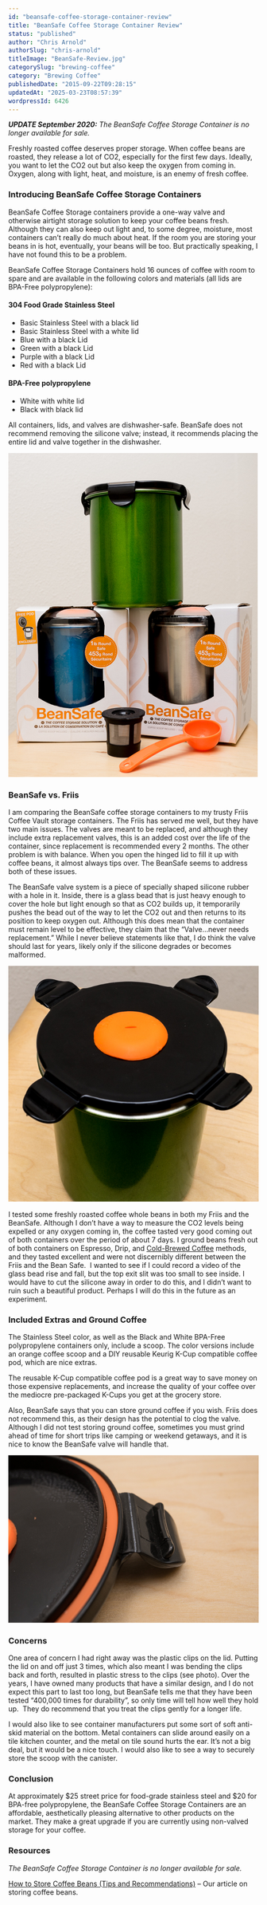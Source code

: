 ```yaml
---
id: "beansafe-coffee-storage-container-review"
title: "BeanSafe Coffee Storage Container Review"
status: "published"
author: "Chris Arnold"
authorSlug: "chris-arnold"
titleImage: "BeanSafe-Review.jpg"
categorySlug: "brewing-coffee"
category: "Brewing Coffee"
publishedDate: "2015-09-22T09:28:15"
updatedAt: "2025-03-23T08:57:39"
wordpressId: 6426
---
```


***UPDATE September 2020:** The BeanSafe Coffee Storage Container is no longer available for sale.*

Freshly roasted coffee deserves proper storage. When coffee beans are roasted, they release a lot of CO2, especially for the first few days. Ideally, you want to let the CO2 out but also keep the oxygen from coming in. Oxygen, along with light, heat, and moisture, is an enemy of fresh coffee.

### Introducing BeanSafe Coffee Storage Containers

BeanSafe Coffee Storage containers provide a one-way valve and otherwise airtight storage solution to keep your coffee beans fresh. Although they can also keep out light and, to some degree, moisture, most containers can’t really do much about heat. If the room you are storing your beans in is hot, eventually, your beans will be too. But practically speaking, I have not found this to be a problem.

BeanSafe Coffee Storage Containers hold 16 ounces of coffee with room to spare and are available in the following colors and materials (all lids are BPA-Free polypropylene):

#### 304 Food Grade Stainless Steel

-   Basic Stainless Steel with a black lid
-   Basic Stainless Steel with a white lid
-   Blue with a black Lid
-   Green with a black Lid
-   Purple with a black Lid
-   Red with a black Lid

#### BPA-Free polypropylene

-   White with white lid
-   Black with black lid

All containers, lids, and valves are dishwasher-safe. BeanSafe does not recommend removing the silicone valve; instead, it recommends placing the entire lid and valve together in the dishwasher.

![BeanSafe Coffee Storage](DSC01206.jpg)

### BeanSafe vs. Friis

I am comparing the BeanSafe coffee storage containers to my trusty Friis Coffee Vault storage containers. The Friis has served me well, but they have two main issues. The valves are meant to be replaced, and although they include extra replacement valves, this is an added cost over the life of the container, since replacement is recommended every 2 months. The other problem is with balance. When you open the hinged lid to fill it up with coffee beans, it almost always tips over. The BeanSafe seems to address both of these issues.

The BeanSafe valve system is a piece of specially shaped silicone rubber with a hole in it. Inside, there is a glass bead that is just heavy enough to cover the hole but light enough so that as CO2 builds up, it temporarily pushes the bead out of the way to let the CO2 out and then returns to its position to keep oxygen out. Although this does mean that the container must remain level to be effective, they claim that the “Valve…never needs replacement.” While I never believe statements like that, I do think the valve should last for years, likely only if the silicone degrades or becomes malformed.

![BeanSafe Coffee Storage](DSC01214.jpg)

I tested some freshly roasted coffee whole beans in both my Friis and the BeanSafe. Although I don’t have a way to measure the CO2 levels being expelled or any oxygen coming in, the coffee tasted very good coming out of both containers over the period of about 7 days. I ground beans fresh out of both containers on Espresso, Drip, and [Cold-Brewed Coffee](http://ineedcoffee.com/cold-brew-coffee-is-not-rocket-science/) methods, and they tasted excellent and were not discernibly different between the Friis and the Bean Safe.  I wanted to see if I could record a video of the glass bead rise and fall, but the top exit slit was too small to see inside. I would have to cut the silicone away in order to do this, and I didn’t want to ruin such a beautiful product. Perhaps I will do this in the future as an experiment.

### Included Extras and Ground Coffee

The Stainless Steel color, as well as the Black and White BPA-Free polypropylene containers only, include a scoop. The color versions include an orange coffee scoop and a DIY reusable Keurig K-Cup compatible coffee pod, which are nice extras.

The reusable K-Cup compatible coffee pod is a great way to save money on those expensive replacements, and increase the quality of your coffee over the mediocre pre-packaged K-Cups you get at the grocery store.

Also, BeanSafe says that you can store ground coffee if you wish. Friis does not recommend this, as their design has the potential to clog the valve. Although I did not test storing ground coffee, sometimes you must grind ahead of time for short trips like camping or weekend getaways, and it is nice to know the BeanSafe valve will handle that.

![BeanSafe Coffee Storage Lid](DSC01215.jpg)

### Concerns

One area of concern I had right away was the plastic clips on the lid. Putting the lid on and off just 3 times, which also meant I was bending the clips back and forth, resulted in plastic stress to the clips (see photo). Over the years, I have owned many products that have a similar design, and I do not expect this part to last too long, but BeanSafe tells me that they have been tested “400,000 times for durability”, so only time will tell how well they hold up.  They do recommend that you treat the clips gently for a longer life.

I would also like to see container manufacturers put some sort of soft anti-skid material on the bottom. Metal containers can slide around easily on a tile kitchen counter, and the metal on tile sound hurts the ear. It’s not a big deal, but it would be a nice touch. I would also like to see a way to securely store the scoop with the canister.

### Conclusion

At approximately $25 street price for food-grade stainless steel and $20 for BPA-free polypropylene, the BeanSafe Coffee Storage Containers are an affordable, aesthetically pleasing alternative to other products on the market. They make a great upgrade if you are currently using non-valved storage for your coffee.

### Resources

*The BeanSafe Coffee Storage Container is no longer available for sale.*

[How to Store Coffee Beans (Tips and Recommendations)](http://ineedcoffee.com/how-to-store-coffee-beans-tips-and-recommendations/) – Our article on storing coffee beans.